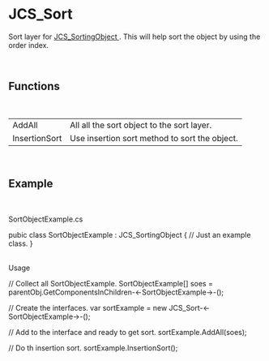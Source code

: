 <!--
   - $File: JCS_Sort.html $
   - $Date: 2018-10-01 03:15:56 $
   - $Revision: $
   - $Creator: Jen-Chieh Shen $
   - $Notice: See LICENSE.txt for modification and distribution information
   -                   Copyright © 2018 by Shen, Jen-Chieh $
-->


<div id="content-header">
  <h1>JCS_Sort</h1>
</div>

<p>
  Sort layer for
  <a href="?page=Interfaces_sl_JCS_SortingObject">
    JCS_SortingObject
  </a>.
  This will help sort the object by using the order index.
</p>


<br/>
<h2>Functions</h2>
<br/>

<table>
  <tr>
    <td>AddAll</td>
    <td>All all the sort object to the sort layer.</td>
  </tr>
  <tr>
    <td>InsertionSort</td>
    <td>Use insertion sort method to sort the object.</td>
  </tr>
</table>


<br/>
<h2>Example</h2>
<br/>

<p>SortObjectExample.cs</p>
<div class="code-block">
  pubic class SortObjectExample : JCS_SortingObject {
      // Just an example class.
  }

</div>

<br/>

<p>Usage</p>
<div class="code-block">
  // Collect all SortObjectExample.
  SortObjectExample[] soes = parentObj.GetComponentsInChildren-<-SortObjectExample->-();

  // Create the interfaces.
  var sortExample = new JCS_Sort-<-SortObjectExample->-();

  // Add to the interface and ready to get sort.
  sortExample.AddAll(soes);

  // Do th insertion sort.
  sortExample.InsertionSort();

</div>
